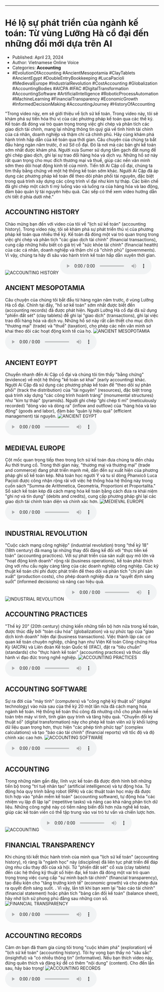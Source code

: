 
---

# Hé lộ sự phát triển của ngành kế toán: Từ vùng Lưỡng Hà cổ đại đến những đổi mới dựa trên AI

- Published: April 23, 2024
- Author: Vietnamese Online Voice
- Categories: **Accounting**
- #EvolutionOfAccounting #AncientMesopotamia #ClayTablets #AncientEgypt #DoubleEntryBookkeeping #LucaPacioli #MedievalEurope #IndustrialRevolution #CostAccounting #Globalization #AccountingBodies #AICPA #IFAC #DigitalTransformation #AccountingSoftware #ArtificialIntelligence #RoboticProcessAutomation #MachineLearning #FinancialTransparency #EconomicGrowth #InformedDecisionMaking #AccountingJourney #HistoryOfAccounting

"Trong video này, em sẽ giới thiệu về lịch sử kế toán. Trong video này, tôi sẽ khám phá sự tiến hóa thú vị của các phương pháp kế toán qua các thế kỷ. Kế toán đã đóng vai trò quan trọng trong việc ghi chép và phân tích các giao dịch tài chính, mang lại những thông tin quý giá về tình hình tài chính của cá nhân, doanh nghiệp và thậm chí cả chính phủ. Hãy cùng khám phá hành trình hấp dẫn của kế toán qua thời gian. Câu chuyện của chúng ta bắt đầu hàng ngàn năm trước, ở xứ Sở cổ đại. Đó là nơi mà các bản ghi kế toán sớm nhất được khám phá. Người xưa Sumer sử dụng tấm gạch đất nung để ghi chép giao dịch, ghi lại sự trao đổi hàng hóa và dịch vụ. Những hồ sơ này rất quan trọng cho mục đích thương mại và thuế, giúp các nền văn minh sớm theo dõi hoạt động kinh tế của mình. Tiến tới Ai Cập cổ đại, chúng ta tìm thấy bằng chứng về một hệ thống kế toán sớm khác. Người Ai Cập đã áp dụng các phương pháp kế toán để theo dõi phân phối tài nguyên, đặc biệt trong quá trình xây dựng các công trình vĩ đại như kim tự tháp. Các biên chế đã ghi chép một cách tỉ mỷ luồng vào và luồng ra của hàng hóa và lao động, đảm bảo quản lý tài nguyên hiệu quả. Các sếp có thể xem video hướng dẫn chi tiết ở phía dưới nhé."


## ACCOUNTING HISTORY

Chào mừng bạn đến với video của tôi về "lịch sử kế toán" (accounting history). Trong video này, tôi sẽ khám phá sự phát triển thú vị của phương pháp kế toán qua nhiều thế kỷ. Kế toán đã đóng một vai trò quan trọng trong việc ghi chép và phân tích "các giao dịch tài chính" (financial transactions), cung cấp những hiểu biết có giá trị về "sức khỏe tài chính" (financial health) của các cá nhân, doanh nghiệp và thậm chí cả "chính phủ" (governments). Vì vậy, chúng ta hãy đi sâu vào hành trình kế toán hấp dẫn xuyên thời gian.
![ACCOUNTING HISTORY](https://http-archiver-apis-production-80.schnworks.com/storage/images/transitions/2024-04-23/transition-39422464655-Montserrat-Thin-004895.jpg)
<audio controls>
    <source src="https://http-archiver-apis-production-80.schnworks.com/storage/audio/file-6837600203.mp3" type="audio/mpeg">
</audio>



## ANCIENT MESOPOTAMIA

Câu chuyện của chúng tôi bắt đầu từ hàng ngàn năm trước, ở vùng Lưỡng Hà cổ đại. Chính tại đây, "hồ sơ kế toán" sớm nhất được biết đến (accounting records) đã được phát hiện. Người Lưỡng Hà cổ đại đã sử dụng "phiến đất sét" (clay tablets) để ghi lại "giao dịch" (transactions), ghi lại việc trao đổi hàng hóa và dịch vụ. Những hồ sơ này rất cần thiết cho mục đích "thương mại" (trade) và "thuế" (taxation), cho phép các nền văn minh sơ khai theo dõi các hoạt động kinh tế của họ.
![ANCIENT MESOPOTAMIA](https://http-archiver-apis-production-80.schnworks.com/storage/images/transitions/2024-04-23/transition-36926724524-Montserrat-Regular-283593.jpg)
<audio controls>
    <source src="https://http-archiver-apis-production-80.schnworks.com/storage/audio/file-40486769766.mp3" type="audio/mpeg">
</audio>



## ANCIENT EGYPT

Chuyển nhanh đến Ai Cập cổ đại và chúng tôi tìm thấy "bằng chứng" (evidence) về một hệ thống "kế toán sơ khai" (early accounting) khác. Người Ai Cập đã sử dụng các phương pháp kế toán để "theo dõi sự phân phối" (track the distribution) của "tài nguyên" (resources), đặc biệt trong quá trình xây dựng "các công trình hoành tráng" (monumental structures) như "kim tự tháp" (pyramids). Người ghi chép “ghi chép tỉ mỉ” (meticulously recorded) “dòng vào và dòng ra” (inflow and outflow) của “hàng hóa và lao động” (goods and labor), đảm bảo “quản lý hiệu quả” (efficient management) tài nguyên.
![ANCIENT EGYPT](https://http-archiver-apis-production-80.schnworks.com/storage/images/transitions/2024-04-23/transition--19896966097-Montserrat-Bold-1A237E.jpg)
<audio controls>
    <source src="https://http-archiver-apis-production-80.schnworks.com/storage/audio/file-36020771788.mp3" type="audio/mpeg">
</audio>



## MEDIEVAL EUROPE

Cột mốc quan trọng tiếp theo trong lịch sử kế toán đưa chúng ta đến châu Âu thời trung cổ. Trong thời gian này, "thương mại và thương mại" (trade and commerce) đang phát triển mạnh mẽ, dẫn đến sự xuất hiện của phương pháp ghi sổ kế toán kép. Nhà toán học người Ý và tu sĩ dòng Phanxicô Luca Pacioli được công nhận rộng rãi với việc hệ thống hóa hệ thống này trong cuốn sách "Summa de Arithmetica, Geometria, Proportioni et Proportalita." Sổ sách kế toán kép đã cách mạng hóa kế toán bằng cách đưa ra khái niệm "ghi nợ và tín dụng" (debits and credits), cung cấp phương pháp ghi lại các giao dịch tài chính toàn diện và chính xác hơn.
![MEDIEVAL EUROPE](https://http-archiver-apis-production-80.schnworks.com/storage/images/transitions/2024-04-23/transition-9085992467-Montserrat-Medium-673AB7.jpg)
<audio controls>
    <source src="https://http-archiver-apis-production-80.schnworks.com/storage/audio/file-469037511.mp3" type="audio/mpeg">
</audio>



## INDUSTRIAL REVOLUTION

"Cuộc cách mạng công nghiệp" (industrial revolution) trong "thế kỷ 18" (18th century) đã mang lại những thay đổi đáng kể đối với "thực tiễn kế toán" (accounting practices). Với sự phát triển của sản xuất quy mô lớn và "hoạt động kinh doanh" rộng rãi (business operations), kế toán phải thích ứng với nhu cầu ngày càng tăng của các doanh nghiệp công nghiệp. Các kỹ thuật kế toán chi phí được phát triển để theo dõi và phân tích "chi phí sản xuất" (production costs), cho phép doanh nghiệp đưa ra "quyết định sáng suốt" (informed decisions) và nâng cao hiệu quả.
![INDUSTRIAL REVOLUTION](https://http-archiver-apis-production-80.schnworks.com/storage/images/transitions/2024-04-23/transition-1931313840-Montserrat-Regular-4A148C.jpg)
<audio controls>
    <source src="https://http-archiver-apis-production-80.schnworks.com/storage/audio/file-27326488770.mp3" type="audio/mpeg">
</audio>



## ACCOUNTING PRACTICES

"Thế kỷ 20" (20th century) chứng kiến ​​những tiến bộ hơn nữa trong kế toán, được thúc đẩy bởi "toàn cầu hóa" (globalization) và sự phức tạp của "giao dịch kinh doanh" hiện đại (business transactions). Việc thành lập các cơ quan kế toán chuyên nghiệp, chẳng hạn như Viện Kế toán Công chứng Hoa Kỳ (AICPA) và Liên đoàn Kế toán Quốc tế (IFAC), đặt ra "tiêu chuẩn" (standards) cho "thực hành kế toán" (accounting practices) và thúc đẩy hành vi đạo đức trong nghề nghiệp.
![ACCOUNTING PRACTICES](https://http-archiver-apis-production-80.schnworks.com/storage/images/transitions/2024-04-23/transition--19930854109-Montserrat-Thin-303F9F.jpg)
<audio controls>
    <source src="https://http-archiver-apis-production-80.schnworks.com/storage/audio/file-29986928027.mp3" type="audio/mpeg">
</audio>



## ACCOUNTING SOFTWARE

Sự ra đời của "máy tính" (computers) và "công nghệ kỹ thuật số" (digital technology) vào nửa sau của thế kỷ 20 một lần nữa đã cách mạng hóa ngành kế toán. Hệ thống kế toán thủ công đã nhường chỗ cho phần mềm kế toán trên máy vi tính, tinh giản quy trình và tăng hiệu quả. "Chuyển đổi kỹ thuật số" (digital transformation) này cho phép kế toán viên xử lý khối lượng dữ liệu quan trọng hơn, thực hiện "các phép tính phức tạp" (complex calculations) và tạo "báo cáo tài chính" (financial reports) với tốc độ và độ chính xác cao hơn.
![ACCOUNTING SOFTWARE](https://http-archiver-apis-production-80.schnworks.com/storage/images/transitions/2024-04-23/transition-3913062948-Montserrat-Regular-673AB7.jpg)
<audio controls>
    <source src="https://http-archiver-apis-production-80.schnworks.com/storage/audio/file-9596437927.mp3" type="audio/mpeg">
</audio>



## ACCOUNTING

Trong những năm gần đây, lĩnh vực kế toán đã được định hình bởi những tiến bộ trong "trí tuệ nhân tạo" (artificial intelligence) và tự động hóa. Tự động hóa quy trình bằng robot (RPA) và các thuật toán học máy đã được tích hợp vào "phần mềm kế toán" (accounting software), tự động hóa "các nhiệm vụ lặp đi lặp lại" (repetitive tasks) và nâng cao khả năng phân tích dữ liệu. Những công nghệ này có tiềm năng biến đổi hơn nữa nghề kế toán, giúp các kế toán viên có thể tập trung vào vai trò tư vấn và chiến lược hơn.
![ACCOUNTING](https://http-archiver-apis-production-80.schnworks.com/storage/images/transitions/2024-04-23/transition--22327247189-Montserrat-Bold-004895.jpg)
<audio controls>
    <source src="https://http-archiver-apis-production-80.schnworks.com/storage/audio/file-35012141448.mp3" type="audio/mpeg">
</audio>



## FINANCIAL TRANSPARENCY

Khi chúng tôi kết thúc hành trình của mình qua "lịch sử kế toán" (accounting history), rõ ràng là "ngành học" này (discipline) đã liên tục phát triển để đáp ứng nhu cầu thay đổi của xã hội. Từ "phiến đất sét" cổ xưa (clay tablets) đến các hệ thống kỹ thuật số hiện đại, kế toán đã đóng một vai trò quan trọng trong việc cung cấp "sự minh bạch tài chính" (financial transparency), tạo điều kiện cho "tăng trưởng kinh tế" (economic growth) và cho phép đưa ra quyết định sáng suốt. . Vì vậy, lần tới khi bạn xem lại "báo cáo tài chính" (financial statement) hoặc phân tích "bảng cân đối kế toán" (balance sheet), hãy nhớ lịch sử phong phú đằng sau những con số.
![FINANCIAL TRANSPARENCY](https://http-archiver-apis-production-80.schnworks.com/storage/images/transitions/2024-04-23/transition-51948271527-Montserrat-Medium-673AB7.jpg)
<audio controls>
    <source src="https://http-archiver-apis-production-80.schnworks.com/storage/audio/file-2301567769.mp3" type="audio/mpeg">
</audio>



## ACCOUNTING RECORDS

Cảm ơn bạn đã tham gia cùng tôi trong "cuộc khám phá" (exploration) về "lịch sử kế toán" (accounting history). Tôi hy vọng bạn thấy nó "sâu sắc" (insightful) và "có nhiều thông tin" (informative). Nếu bạn thích video này, đừng quên thích và đăng ký để có thêm "nội dung" (content). Cho đến lần sau, hãy bảo trọng!
![ACCOUNTING RECORDS](https://http-archiver-apis-production-80.schnworks.com/storage/images/transitions/2024-04-23/transition--25645568299-Montserrat-Bold-673AB7.jpg)
<audio controls>
    <source src="https://http-archiver-apis-production-80.schnworks.com/storage/audio/file-12353070337.mp3" type="audio/mpeg">
</audio>

